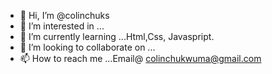 - 👋 Hi, I’m @colinchuks
- 👀 I’m interested in ...
- 🌱 I’m currently learning ...Html,Css, Javaspript.
- 💞️ I’m looking to collaborate on ...
- 📫 How to reach me ...Email@ colinchukwuma@gmail.com

<!---
colinchuks/colinchuks is a ✨ special ✨ repository because its `README.md` (this file) appears on your GitHub profile.
You can click the Preview link to take a look at your changes.
--->
